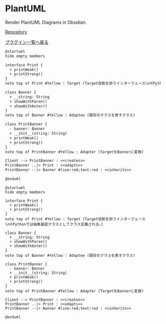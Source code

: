 # PlantUML

Render PlantUML Diagrams in Obsidian.

[Repository](https://github.com/joethei/obsidian-plantuml?tab=readme-ov-file#plantuml-support-for-obsidian)

[プラグイン一覧へ戻る](../index.md/#プラグインの追加)

```txt
@startuml
hide empty members

interface Print {
  + printWeak()
  + printStrong()
}
note top of Print #Yellow : Target (Target役割を担うインターフェース\n※Pythonでは抽象基底クラスとしてクラス定義される。)

class Banner {
  + __string: String
  + showWithParen()
  + showWithAster()
}
note top of Banner #Yellow : Adaptee (既存のクラスを表すクラス)

class PrintBanner {
  - banner: Banner
  + __init__(string: String)
  + printWeak()
  + printStrong()
}
note top of PrintBanner #Yellow : Adapter (TargetをBannerに変換)

Client --> PrintBanner : <<creates>>
PrintBanner ..|> Print : <<adapts>>
PrintBanner --|> Banner #line:red;text:red : <<inherits>>

@enduml
```

```plantuml
@startuml
hide empty members

interface Print {
  + printWeak()
  + printStrong()
}
note top of Print #Yellow : Target (Target役割を担うインターフェース\n※Pythonでは抽象基底クラスとしてクラス定義される。)

class Banner {
  + __string: String
  + showWithParen()
  + showWithAster()
}
note top of Banner #Yellow : Adaptee (既存のクラスを表すクラス)

class PrintBanner {
  - banner: Banner
  + __init__(string: String)
  + printWeak()
  + printStrong()
}
note top of PrintBanner #Yellow : Adapter (TargetをBannerに変換)

Client --> PrintBanner : <<creates>>
PrintBanner ..|> Print : <<adapts>>
PrintBanner --|> Banner #line:red;text:red : <<inherits>>

@enduml
```
